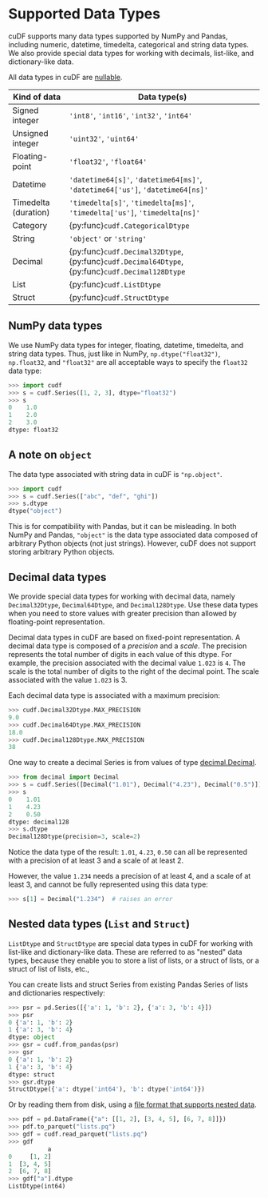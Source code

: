 # Supported Data Types

cuDF supports many data types supported by NumPy and Pandas, including
numeric, datetime, timedelta, categorical and string data types. We
also provide special data types for working with decimals, list-like,
and dictionary-like data.

All data types in cuDF are [nullable](missing-data).

<div class="special-table">

| Kind of data         | Data type(s)                                                                                      |
|----------------------|---------------------------------------------------------------------------------------------------|
| Signed integer       | `'int8'`, `'int16'`, `'int32'`, `'int64'`                                                         |
| Unsigned integer     | `'uint32'`, `'uint64'`                                                                            |
| Floating-point       | `'float32'`, `'float64'`                                                                          |
| Datetime             | `'datetime64[s]'`, `'datetime64[ms]'`, `'datetime64['us']`, `'datetime64[ns]'`                    |
| Timedelta (duration) | `'timedelta[s]'`, `'timedelta[ms]'`, `'timedelta['us']`, `'timedelta[ns]'`                        |
| Category             | {py:func}`cudf.CategoricalDtype`                                                                  |
| String               | `'object'` or `'string'`                                                                          |
| Decimal              | {py:func}`cudf.Decimal32Dtype`, {py:func}`cudf.Decimal64Dtype`, {py:func}`cudf.Decimal128Dtype`   |
| List                 | {py:func}`cudf.ListDtype`                                                                         |
| Struct               | {py:func}`cudf.StructDtype`                                                                       |

</div>

## NumPy data types

We use NumPy data types for integer, floating, datetime, timedelta,
and string data types.  Thus, just like in NumPy,
`np.dtype("float32")`, `np.float32`, and `"float32"` are all acceptable
ways to specify the `float32` data type:

```python
>>> import cudf
>>> s = cudf.Series([1, 2, 3], dtype="float32")
>>> s
0    1.0
1    2.0
2    3.0
dtype: float32
```

## A note on `object`

The data type associated with string data in cuDF is `"np.object"`.

```python
>>> import cudf
>>> s = cudf.Series(["abc", "def", "ghi"])
>>> s.dtype
dtype("object")
```

This is for compatibility with Pandas, but it can be misleading. In
both NumPy and Pandas, `"object"` is the data type associated data
composed of arbitrary Python objects (not just strings).  However,
cuDF does not support storing arbitrary Python objects.

## Decimal data types

We provide special data types for working with decimal data, namely
`Decimal32Dtype`, `Decimal64Dtype`, and `Decimal128Dtype`.  Use these
data types when you need to store values with greater precision than
allowed by floating-point representation.

Decimal data types in cuDF are based on fixed-point representation.  A
decimal data type is composed of a _precision_ and a _scale_.  The
precision represents the total number of digits in each value of this
dtype. For example, the precision associated with the decimal value
`1.023` is `4`. The scale is the total number of digits to the right
of the decimal point. The scale associated with the value `1.023` is
3.

Each decimal data type is associated with a maximum precision:

```python
>>> cudf.Decimal32Dtype.MAX_PRECISION
9.0
>>> cudf.Decimal64Dtype.MAX_PRECISION
18.0
>>> cudf.Decimal128Dtype.MAX_PRECISION
38
```

One way to create a decimal Series is from values of type [decimal.Decimal][python-decimal].

```python
>>> from decimal import Decimal
>>> s = cudf.Series([Decimal("1.01"), Decimal("4.23"), Decimal("0.5")])
>>> s
0    1.01
1    4.23
2    0.50
dtype: decimal128
>>> s.dtype
Decimal128Dtype(precision=3, scale=2)
```

Notice the data type of the result: `1.01`, `4.23`, `0.50` can all be
represented with a precision of at least 3 and a scale of at least 2.

However, the value `1.234` needs a precision of at least 4, and a
scale of at least 3, and cannot be fully represented using this data
type:

```python
>>> s[1] = Decimal("1.234")  # raises an error
```

## Nested data types (`List` and `Struct`)

`ListDtype` and `StructDtype` are special data types in cuDF for
working with list-like and dictionary-like data. These are referred to
as "nested" data types, because they enable you to store a list of
lists, or a struct of lists, or a struct of list of lists, etc.,

You can create lists and struct Series from existing Pandas Series of
lists and dictionaries respectively:

```python
>>> psr = pd.Series([{'a': 1, 'b': 2}, {'a': 3, 'b': 4}])
>>> psr
0 {'a': 1, 'b': 2}
1 {'a': 3, 'b': 4}
dtype: object
>>> gsr = cudf.from_pandas(psr)
>>> gsr
0 {'a': 1, 'b': 2}
1 {'a': 3, 'b': 4}
dtype: struct
>>> gsr.dtype
StructDtype({'a': dtype('int64'), 'b': dtype('int64')})
```

Or by reading them from disk, using a [file format that supports nested data](io).

```python
>>> pdf = pd.DataFrame({"a": [[1, 2], [3, 4, 5], [6, 7, 8]]})
>>> pdf.to_parquet("lists.pq")
>>> gdf = cudf.read_parquet("lists.pq")
>>> gdf
           a
0     [1, 2]
1  [3, 4, 5]
2  [6, 7, 8]
>>> gdf["a"].dtype
ListDtype(int64)
```

[numpy-dtype]: https://numpy.org/doc/stable/reference/arrays.dtypes.html#arrays-dtypes
[python-decimal]: https://docs.python.org/3/library/decimal.html#decimal.Decimal
